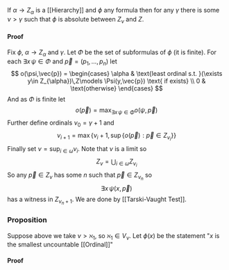If $\alpha \to Z_{\alpha}$ is a [[Hierarchy]] and $\phi$ any formula then
for any $\gamma$ there is some $\nu>\gamma$ 
such that $\phi$ is absolute between $Z_{\nu}$ and $Z$.
#### Proof
Fix $\phi$, $\alpha \to Z_{\alpha}$ and $\gamma$.
Let $\Phi$ be the set of subformulas of $\phi$ (it is finite).
For each $\exists x\,\psi \in \Phi$ and $\vec{p}=(p_{1},\dots,p_{n})$ let
$$
o(\psi,\vec{p}) = \begin{cases}
\alpha & \text{least ordinal s.t. }(\exists y\in Z_{\alpha})\,Z\models \Psi(y,\vec{p}) \text{ if exists} \\
0 & \text{otherwise}
\end{cases}
$$
And as $\Phi$ is finite let 
$$
o(\vec{p})=\max_{\exists x\,\psi \in \Phi} o(\psi,\vec{p})
$$
Further define ordinals $\nu_{0}=\gamma+1$ and
$$
\nu_{i+1} = \max \{ \nu_{i}+1, \sup \{ o(\vec{p}) : \vec{p}\in Z_{v_{i}} \} \}
$$
Finally set $\nu=\sup_{i\in \omega}\nu_{i}$.
Note that $\nu$ is a limit so
$$
Z_{\nu} = \bigcup_{i\in \omega} Z_{\nu_{i}}
$$
So any $\vec{p} \in Z_{\nu}$ has some $n$ such that $\vec{p}\in Z_{\nu_{n}}$ so 
$$
\exists x\,\psi(x,\vec{p}) 
$$
has a witness in $Z_{\nu_{n}+1}$.
We are done by [[Tarski-Vaught Test]].
### Proposition
Suppose above we take $\nu>\aleph_{1}$, so $\aleph_{1}\in V_{\nu}$.
Let $\phi(x)$ be the statement "$x$ is the smallest uncountable [[Ordinal]]"
#### Proof
